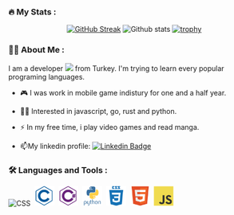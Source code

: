### :fire: My Stats :

<div id="stats" align="center">
  
[![GitHub Streak](http://github-readme-streak-stats.herokuapp.com?user=kaanakgundogdu&theme=dark&background=000000)](https://git.io/streak-stats) ![Github stats](https://github-readme-stats.vercel.app/api?username=kaanakgundogdu&theme=highcontrast&show_icons=true&count_private=true) 
[![trophy](https://github-profile-trophy.vercel.app/?username=kaanakgundogdu)](https://github.com/ryo-ma/github-profile-trophy)
</div>

### :man_technologist: About Me :
I am a developer <img src="https://media.giphy.com/media/WUlplcMpOCEmTGBtBW/giphy.gif" width="30"> from Turkey. I'm trying to learn every popular programing languages.

- 🎮 I was work in mobile game indistury for one and a half year.

- 👨‍🏫 Interested in javascript, go, rust and python.

- :zap: In my free time, i play video games and read manga.

- :mailbox:My linkedin profile: [![Linkedin Badge](https://img.shields.io/badge/-KaanAkgundogdu-blue?style=flat&logo=Linkedin&logoColor=white)](https://www.linkedin.com/in/kaanakgundogdu/)

### :hammer_and_wrench: Languages and Tools :

<div>
  <img src="https://yt3.ggpht.com/dBwhvX2iF121h0UWumMKi5_4cPclBTKIdIm3KM9KroRUcLWrLkppDf67dIDH-i_YrBAupazR=s900-c-k-c0x00ffffff-no-rj"  title="CSS3" alt="CSS" width="40" height="40"/>&nbsp;
  <img src="https://github.com/devicons/devicon/blob/master/icons/c/c-line.svg"  title="CSS3" alt="CSS" width="40" height="40"/>&nbsp;
    <img src="https://github.com/devicons/devicon/blob/master/icons/csharp/csharp-line.svg"  title="CSS3" alt="CSS" width="40" height="40"/>&nbsp;  
  <img src="https://github.com/devicons/devicon/blob/master/icons/python/python-original-wordmark.svg"  title="CSS3" alt="CSS" width="40" height="40"/>&nbsp;
  <img src="https://github.com/devicons/devicon/blob/master/icons/css3/css3-plain-wordmark.svg"  title="CSS3" alt="CSS" width="40" height="40"/>&nbsp;
  <img src="https://github.com/devicons/devicon/blob/master/icons/html5/html5-original.svg" title="HTML5" alt="HTML" width="40" height="40"/>&nbsp;
  <img src="https://github.com/devicons/devicon/blob/master/icons/javascript/javascript-original.svg" title="JavaScript" alt="JavaScript" width="40" height="40"/>&nbsp;
</div>
